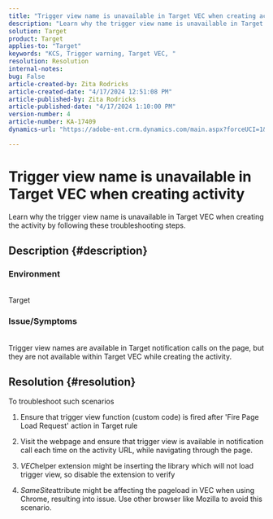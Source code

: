 ```yaml
---
title: "Trigger view name is unavailable in Target VEC when creating activity"
description: "Learn why the trigger view name is unavailable in Target VEC when creating the activity"
solution: Target
product: Target
applies-to: "Target"
keywords: "KCS, Trigger warning, Target VEC, "
resolution: Resolution
internal-notes: 
bug: False
article-created-by: Zita Rodricks
article-created-date: "4/17/2024 12:51:08 PM"
article-published-by: Zita Rodricks
article-published-date: "4/17/2024 1:10:00 PM"
version-number: 4
article-number: KA-17409
dynamics-url: "https://adobe-ent.crm.dynamics.com/main.aspx?forceUCI=1&pagetype=entityrecord&etn=knowledgearticle&id=329d1825-b9fc-ee11-a1ff-6045bd0065b6"

---
```

# Trigger view name is unavailable in Target VEC when creating activity


Learn why the trigger view name is unavailable in Target VEC when creating the activity by following these troubleshooting steps.

## Description {#description}


### Environment
<br>Target 


### Issue/Symptoms
<br>Trigger view names are available in Target notification calls on the page, but they are not available within Target VEC while creating the activity.



## Resolution {#resolution}


To troubleshoot such scenarios

1. Ensure that trigger view function (custom code) is fired after 'Fire Page Load Request' action in Target rule

2. Visit the webpage and ensure that trigger view is available in notification call each time on the activity URL, while navigating through the page.

3. *VEC*helper extension might be inserting the library which will not load trigger view, so disable the extension to verify

4. *SameSite*attribute might be affecting the pageload in VEC when using Chrome, resulting into issue. Use other browser like Mozilla to avoid this scenario.
